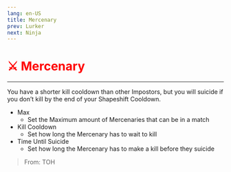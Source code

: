 ```yaml
---
lang: en-US
title: Mercenary
prev: Lurker
next: Ninja
---
```


# <font color="red">⚔️ <b>Mercenary</b></font> <Badge text="Killing" type="tip" vertical="middle"/>

***

You have a shorter kill cooldown than other Impostors, but you will suicide if you don’t kill by the end of your Shapeshift Cooldown.

- Max
  - Set the Maximum amount of Mercenaries that can be in a match
- Kill Cooldown
  - Set how long the Mercenary has to wait to kill
- Time Until Suicide
  - Set how long the Mercenary has to make a kill before they suicide

> From: TOH
